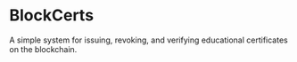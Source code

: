 # BlockCerts
 A simple system for issuing, revoking, and verifying educational certificates on the blockchain.
